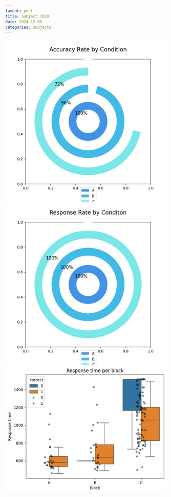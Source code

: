 ```yaml
---
layout: post
title: Subject 7029
date: 2024-12-06
categories: subjects
---
```


![](data/7029/run-21/7029_accuracy_rate.png)
![](data/7029/run-21/7029_response_rate.png)
![](data/7029/run-21/7029_rt.png)
